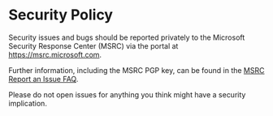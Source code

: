 # Security Policy

Security issues and bugs should be reported privately to the Microsoft Security Response Center (MSRC) via the portal at https://msrc.microsoft.com.

Further information, including the MSRC PGP key, can be found in the [MSRC Report an Issue FAQ](https://www.microsoft.com/en-us/msrc/faqs-report-an-issue).

Please do not open issues for anything you think might have a security implication.
